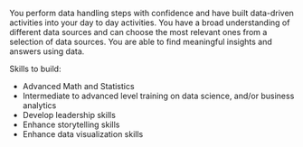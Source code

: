 You perform data handling steps with confidence and have built data-driven activities into your day to day activities. You have a broad understanding of different data sources and can choose the most relevant ones from a selection of data sources. You are able to  find meaningful insights and answers using data.

Skills to build: 
* Advanced Math and Statistics
* Intermediate to advanced level training on data science, and/or business analytics
* Develop leadership skills
* Enhance storytelling skills
* Enhance data visualization skills